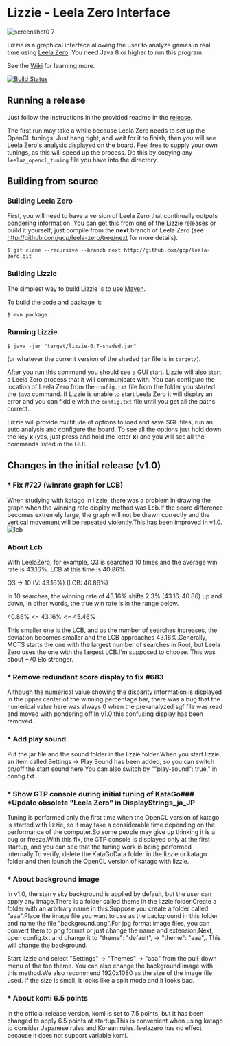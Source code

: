 # Lizzie - Leela Zero Interface
![screenshot0 7](https://user-images.githubusercontent.com/63999713/86693777-f0982280-c045-11ea-9b59-1e7b5292851a.jpg)

Lizzie is a graphical interface allowing the user to analyze games in
real time using [Leela Zero](https://github.com/gcp/leela-zero). You
need Java 8 or higher to run this program.

See the [Wiki](https://github.com/featurecat/lizzie/wiki) for learning more.

[![Build Status](https://travis-ci.org/featurecat/lizzie.svg?branch=master)](https://travis-ci.org/featurecat/lizzie?branch=master)


## Running a release

Just follow the instructions in the provided readme in the
[release](https://github.com/featurecat/lizzie/releases/tag/0.7.2).

The first run may take a while because Leela Zero needs to set up the
OpenCL tunings. Just hang tight, and wait for it to finish, then you
will see Leela Zero's analysis displayed on the board. Feel free to supply
your own tunings, as this will speed up the process. Do this by copying
any `leelaz_opencl_tuning` file you have into the directory.

## Building from source

### Building Leela Zero

First, you will need to have a version of Leela Zero that
continually outputs pondering information. You can get this from one
of the Lizzie releases or build it yourself; just compile from the **next**
branch of Leela Zero (see http://github.com/gcp/leela-zero/tree/next for more
details).

    $ git clone --recursive --branch next http://github.com/gcp/leela-zero.git

### Building Lizzie

The simplest way to build Lizzie is to use [Maven](https://maven.apache.org/).

To build the code and package it:

    $ mvn package

### Running Lizzie

    $ java -jar "target/lizzie-0.7-shaded.jar"

(or whatever the current version of the shaded `jar` file is in
`target/`).

After you run this command you should see a GUI start. Lizzie will also start a Leela Zero
process that it will communicate with. You can configure the location of Leela Zero from the
`config.txt` file from the folder you started the `java` command. If Lizzie is unable to start
Leela Zero it will display an error and you can fiddle with the `config.txt` file
until you get all the paths correct.

Lizzie will provide multitude of options to load and save SGF files, run an auto analysis and
configure the board. To see all the options just hold down the key **x** (yes, just press and hold
the letter **x**) and you will see all the commands listed in the GUI.

## Changes in the initial release (v1.0)

### * Fix #727 (winrate graph for LCB)

When studying with katago in lizzie, there was a problem in drawing the graph when the winning rate display method was Lcb.If the score difference becomes extremely large, the graph will not be drawn correctly and the vertical movement will be repeated violently.This has been improved in v1.0.
![lcb](https://user-images.githubusercontent.com/63999713/86690198-acefe980-c042-11ea-93d2-1158e97a53ca.jpg)

### About Lcb

With LeelaZero, for example, Q3 is searched 10 times and the average win rate is 43.16%.
LCB at this time is 40.86%.

Q3 -> 10 (V: 43.16%) (LCB: 40.86%)

In 10 searches, the winning rate of 43.16% shifts 2.3% (43.16-40.86) up and down,
In other words, the true win rate is in the range below.

40.86% <= 43.16% <= 45.46%

This smaller one is the LCB, and as the number of searches increases, the deviation becomes smaller and the LCB approaches 43.16%.Generally, MCTS starts the one with the largest number of searches in Root, but Leela Zero uses the one with the largest LCB.I'm supposed to choose. This was about +70 Elo stronger.

### * Remove redundant score display to fix #683

Although the numerical value showing the disparity information is displayed in the upper center of the winning percentage bar, there was a bug that the numerical value here was always 0 when the pre-analyzed sgf file was read and moved with pondering off.In v1.0 this confusing display has been removed.

### * Add play sound

Put the jar file and the sound folder in the lizzie folder.When you start lizzie, an item called Settings → Play Sound has been added, so you can switch on/off the start sound here.You can also switch by ""play-sound": true," in config.txt.

### * Show GTP console during initial tuning of KataGo### *Update obsolete "Leela Zero" in DisplayStrings_ja_JP

Tuning is performed only the first time when the OpenCL version of katago is started with lizzie, so it may take a considerable time depending on the performance of the computer.So some people may give up thinking it is a bug or freeze.With this fix, the GTP console is displayed only at the first startup, and you can see that the tuning work is being performed internally.To verify, delete the KataGoData folder in the lizzie or katago folder and then launch the OpenCL version of katago with lizzie.

### * About background image

In v1.0, the starry sky background is applied by default, but the user can apply any image.There is a folder called theme in the lizzie folder.Create a folder with an arbitrary name in this.Suppose you create a folder called "aaa".Place the image file you want to use as the background in this folder and name the file "background.png".For jpg format image files, you can convert them to png format or just change the name and extension.Next, open config.txt and change it to "theme": "default", → "theme": "aaa",. This will change the background.

Start lizzie and select "Settings" -> "Themes" -> "aaa" from the pull-down menu of the top theme. You can also change the background image with this method.We also recommend 1920x1080 as the size of the image file used. If the size is small, it looks like a split mode and it looks bad.

### * About komi 6.5 points

In the official release version, komi is set to 7.5 points, but it has been changed to apply 6.5 points at startup.This is convenient when using katago to consider Japanese rules and Korean rules. leelazero has no effect because it does not support variable komi.


